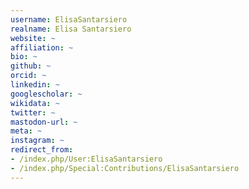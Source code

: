 ```yaml
---
username: ElisaSantarsiero
realname: Elisa Santarsiero
website: ~
affiliation: ~
bio: ~
github: ~
orcid: ~
linkedin: ~
googlescholar: ~
wikidata: ~
twitter: ~
mastodon-url: ~
meta: ~
instagram: ~
redirect_from:
- /index.php/User:ElisaSantarsiero
- /index.php/Special:Contributions/ElisaSantarsiero
---
```

